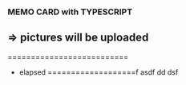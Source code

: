 ### MEMO CARD with TYPESCRIPT
=> pictures will be uploaded
--------------------------
==========================
- elapsed
===================f
asdf
dd
dsf
